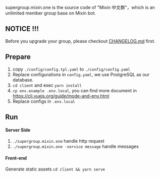 supergroup.mixin.one is the source code of "Mixin 中文群"，which is an unlimited member group base on Mixin bot.

## NOTICE !!!

Before you upgrade your group, please checkout [CHANGELOG.md](https://github.com/MixinNetwork/supergroup.mixin.one/blob/master/CHANGELOG.md) first. 

## Prepare

1. copy `./config/config.tpl.yaml` to `./config/config.yaml`
2. Replace configurations in `config.yaml`, we use PostgreSQL as our database.
3. `cd client` and exec `yarn install`
4. `cp env.example .env.local`, you can find more document in https://cli.vuejs.org/guide/mode-and-env.html
5. Replace configs in `.env.local`

## Run

#### Server Side

1. `./supergroup.mixin.one` handle http request
2. `./supergroup.mixin.one -service message` handle messages

#### Front-end

Generate static assets `cd client && yarn serve`
